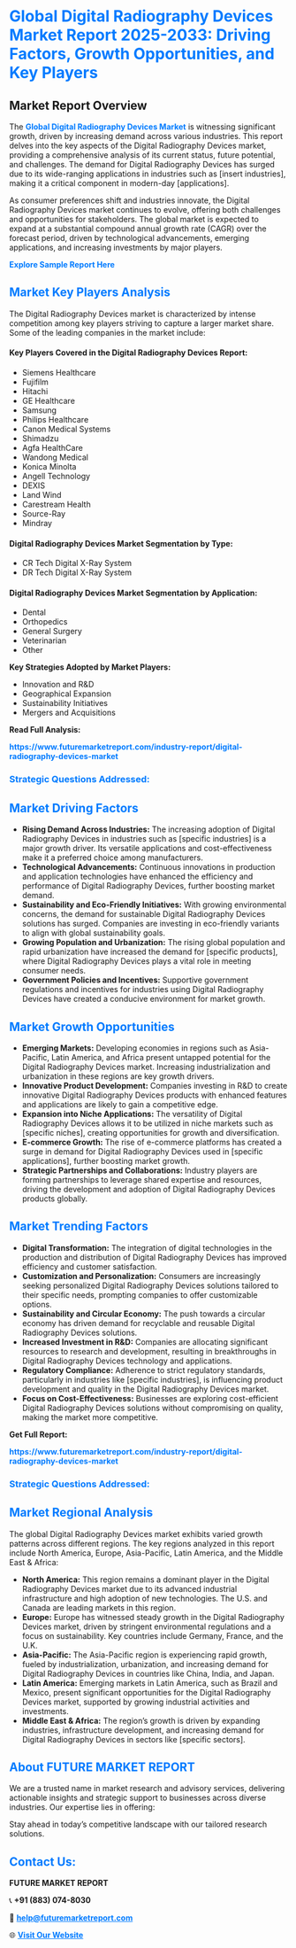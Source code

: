 <h1 style="color: #007BFF;">Global Digital Radiography Devices Market Report 2025-2033: Driving Factors, Growth Opportunities, and Key Players</h1>

<section id="overview">
<h2>Market Report Overview</h2>
<p>The <a href="https://www.futuremarketreport.com/industry-report/digital-radiography-devices-market" style="color: #007BFF; text-decoration: none;"><strong>Global Digital Radiography Devices Market</strong></a> is witnessing significant growth, driven by increasing demand across various industries. This report delves into the key aspects of the Digital Radiography Devices market, providing a comprehensive analysis of its current status, future potential, and challenges. The demand for Digital Radiography Devices has surged due to its wide-ranging applications in industries such as [insert industries], making it a critical component in modern-day [applications].</p>
<p>As consumer preferences shift and industries innovate, the Digital Radiography Devices market continues to evolve, offering both challenges and opportunities for stakeholders. The global market is expected to expand at a substantial compound annual growth rate (CAGR) over the forecast period, driven by technological advancements, emerging applications, and increasing investments by major players.</p>
</section>

<section id="overview">
<p><a href="https://www.futuremarketreport.com/request-sample/reportId=77440" style="color: #007BFF; text-decoration: none;"><strong>Explore Sample Report Here</strong></a></p>
</section>

<section id="key-players">
<h2 style="color: #007BFF;">Market Key Players Analysis</h2>
<p>The Digital Radiography Devices market is characterized by intense competition among key players striving to capture a larger market share. Some of the leading companies in the market include:</p>
<h4>Key Players Covered in the Digital Radiography Devices Report:</h4>
<ul><li>Siemens Healthcare</li><li>Fujifilm</li><li>Hitachi</li><li>GE Healthcare</li><li>Samsung</li><li>Philips Healthcare</li><li>Canon Medical Systems</li><li>Shimadzu</li><li>Agfa HealthCare</li><li>Wandong Medical</li><li>Konica Minolta</li><li>Angell Technology</li><li>DEXIS</li><li>Land Wind</li><li>Carestream Health</li><li>Source-Ray</li><li>Mindray</li></ul>
<h4>Digital Radiography Devices Market Segmentation by Type:</h4>
<ul><li>CR Tech Digital X-Ray System</li><li>DR Tech Digital X-Ray System</li></ul>

<h4>Digital Radiography Devices Market Segmentation by Application:</h4>
<ul><li>Dental</li><li>Orthopedics</li><li>General Surgery</li><li>Veterinarian</li><li>Other</li></ul>
<p><strong>Key Strategies Adopted by Market Players:</strong></p>
<ul>
<li>Innovation and R&D</li>
<li>Geographical Expansion</li>
<li>Sustainability Initiatives</li>
<li>Mergers and Acquisitions</li>
</ul>
</section>

<section>
<p><strong>Read Full Analysis: </strong></p><a href="https://www.futuremarketreport.com/industry-report/digital-radiography-devices-market" style="color: #007BFF; text-decoration: none;"><strong>https://www.futuremarketreport.com/industry-report/digital-radiography-devices-market</strong></a>
<h3 style="color: #007BFF;">Strategic Questions Addressed:</h3>
</section>

<section id="driving-factors">
<h2 style="color: #007BFF;">Market Driving Factors</h2>
<ul>
<li><strong>Rising Demand Across Industries:</strong> The increasing adoption of Digital Radiography Devices in industries such as [specific industries] is a major growth driver. Its versatile applications and cost-effectiveness make it a preferred choice among manufacturers.</li>
<li><strong>Technological Advancements:</strong> Continuous innovations in production and application technologies have enhanced the efficiency and performance of Digital Radiography Devices, further boosting market demand.</li>
<li><strong>Sustainability and Eco-Friendly Initiatives:</strong> With growing environmental concerns, the demand for sustainable Digital Radiography Devices solutions has surged. Companies are investing in eco-friendly variants to align with global sustainability goals.</li>
<li><strong>Growing Population and Urbanization:</strong> The rising global population and rapid urbanization have increased the demand for [specific products], where Digital Radiography Devices plays a vital role in meeting consumer needs.</li>
<li><strong>Government Policies and Incentives:</strong> Supportive government regulations and incentives for industries using Digital Radiography Devices have created a conducive environment for market growth.</li>
</ul>
</section>

<section id="growth-opportunities">
<h2 style="color: #007BFF;">Market Growth Opportunities</h2>
<ul>
<li><strong>Emerging Markets:</strong> Developing economies in regions such as Asia-Pacific, Latin America, and Africa present untapped potential for the Digital Radiography Devices market. Increasing industrialization and urbanization in these regions are key growth drivers.</li>
<li><strong>Innovative Product Development:</strong> Companies investing in R&D to create innovative Digital Radiography Devices products with enhanced features and applications are likely to gain a competitive edge.</li>
<li><strong>Expansion into Niche Applications:</strong> The versatility of Digital Radiography Devices allows it to be utilized in niche markets such as [specific niches], creating opportunities for growth and diversification.</li>
<li><strong>E-commerce Growth:</strong> The rise of e-commerce platforms has created a surge in demand for Digital Radiography Devices used in [specific applications], further boosting market growth.</li>
<li><strong>Strategic Partnerships and Collaborations:</strong> Industry players are forming partnerships to leverage shared expertise and resources, driving the development and adoption of Digital Radiography Devices products globally.</li>
</ul>
</section>

<section id="trending-factors">
<h2 style="color: #007BFF;">Market Trending Factors</h2>
<ul>
<li><strong>Digital Transformation:</strong> The integration of digital technologies in the production and distribution of Digital Radiography Devices has improved efficiency and customer satisfaction.</li>
<li><strong>Customization and Personalization:</strong> Consumers are increasingly seeking personalized Digital Radiography Devices solutions tailored to their specific needs, prompting companies to offer customizable options.</li>
<li><strong>Sustainability and Circular Economy:</strong> The push towards a circular economy has driven demand for recyclable and reusable Digital Radiography Devices solutions.</li>
<li><strong>Increased Investment in R&D:</strong> Companies are allocating significant resources to research and development, resulting in breakthroughs in Digital Radiography Devices technology and applications.</li>
<li><strong>Regulatory Compliance:</strong> Adherence to strict regulatory standards, particularly in industries like [specific industries], is influencing product development and quality in the Digital Radiography Devices market.</li>
<li><strong>Focus on Cost-Effectiveness:</strong> Businesses are exploring cost-efficient Digital Radiography Devices solutions without compromising on quality, making the market more competitive.</li>
</ul>
</section>

<section>
<p><strong>Get Full Report: </strong></p><a href="https://www.futuremarketreport.com/industry-report/digital-radiography-devices-market" style="color: #007BFF; text-decoration: none;"><strong>https://www.futuremarketreport.com/industry-report/digital-radiography-devices-market</strong></a>
<h3 style="color: #007BFF;">Strategic Questions Addressed:</h3>
</section>


<section id="regional-analysis">
<h2 style="color: #007BFF;">Market Regional Analysis</h2>
<p>The global Digital Radiography Devices market exhibits varied growth patterns across different regions. The key regions analyzed in this report include North America, Europe, Asia-Pacific, Latin America, and the Middle East & Africa:</p>
<ul>
<li><strong>North America:</strong> This region remains a dominant player in the Digital Radiography Devices market due to its advanced industrial infrastructure and high adoption of new technologies. The U.S. and Canada are leading markets in this region.</li>
<li><strong>Europe:</strong> Europe has witnessed steady growth in the Digital Radiography Devices market, driven by stringent environmental regulations and a focus on sustainability. Key countries include Germany, France, and the U.K.</li>
<li><strong>Asia-Pacific:</strong> The Asia-Pacific region is experiencing rapid growth, fueled by industrialization, urbanization, and increasing demand for Digital Radiography Devices in countries like China, India, and Japan.</li>
<li><strong>Latin America:</strong> Emerging markets in Latin America, such as Brazil and Mexico, present significant opportunities for the Digital Radiography Devices market, supported by growing industrial activities and investments.</li>
<li><strong>Middle East & Africa:</strong> The region’s growth is driven by expanding industries, infrastructure development, and increasing demand for Digital Radiography Devices in sectors like [specific sectors].</li>
</ul>
</section>

<footer>
<h2 style="color: #007BFF;">About FUTURE MARKET REPORT</h2>
<p>We are a trusted name in market research and advisory services, delivering actionable insights and strategic support to businesses across diverse industries. Our expertise lies in offering:</p>

<p>Stay ahead in today’s competitive landscape with our tailored research solutions.</p>

<h2 style="color: #007BFF;">Contact Us:</h2>
<p><strong>FUTURE MARKET REPORT</strong></p>
<p>📞 <strong>+91 (883) 074-8030</strong></p>
<p>📧 <strong><a href="mailto:help@futuremarketreport.com" style="color: #007BFF;">help@futuremarketreport.com</a></strong></p>
<p>🌐 <strong><a href="https://www.futuremarketreport.com/" style="color: #007BFF;">Visit Our Website</a></strong></p>
</footer>